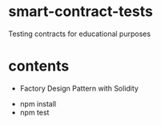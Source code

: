 # smart-contract-tests
Testing contracts for educational purposes
# contents
* Factory Design Pattern with Solidity

- npm install
- npm test
